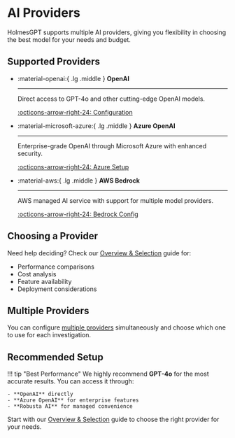 # AI Providers

HolmesGPT supports multiple AI providers, giving you flexibility in choosing the best model for your needs and budget.

## Supported Providers

<div class="grid cards" markdown>

-   :material-openai:{ .lg .middle } **OpenAI**

    ---

    Direct access to GPT-4o and other cutting-edge OpenAI models.

    [:octicons-arrow-right-24: Configuration](openai.md)

-   :material-microsoft-azure:{ .lg .middle } **Azure OpenAI**

    ---

    Enterprise-grade OpenAI through Microsoft Azure with enhanced security.

    [:octicons-arrow-right-24: Azure Setup](azure-openai.md)

-   :material-aws:{ .lg .middle } **AWS Bedrock**

    ---

    AWS managed AI service with support for multiple model providers.

    [:octicons-arrow-right-24: Bedrock Config](aws-bedrock.md)

</div>

## Choosing a Provider

Need help deciding? Check our [Overview & Selection](overview.md) guide for:

- Performance comparisons
- Cost analysis
- Feature availability
- Deployment considerations

## Multiple Providers

You can configure [multiple providers](multiple-providers.md) simultaneously and choose which one to use for each investigation.

## Recommended Setup

!!! tip "Best Performance"
    We highly recommend **GPT-4o** for the most accurate results. You can access it through:

    - **OpenAI** directly
    - **Azure OpenAI** for enterprise features
    - **Robusta AI** for managed convenience

Start with our [Overview & Selection](overview.md) guide to choose the right provider for your needs.
